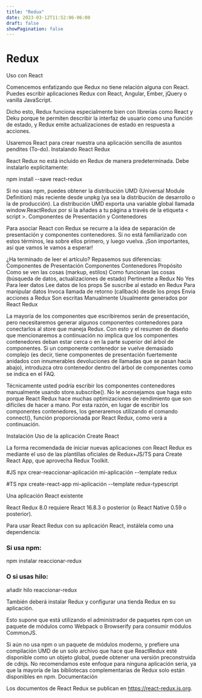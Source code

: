 ```yaml
---
title: "Redux"
date: 2023-03-12T11:52:06-06:00
draft: false
showPagination: false
---
```

# Redux

Uso con React

Comencemos enfatizando que Redux no tiene relación alguna con React. Puedes escribir aplicaciones Redux con React, Angular, Ember, jQuery o vanilla JavaScript.

Dicho esto, Redux funciona especialmente bien con librerías como React y Deku porque te permiten describir la interfaz de usuario como una función de estado, y Redux emite actualizaciones de estado en respuesta a acciones.

Usaremos React para crear nuestra una aplicación sencilla de asuntos pendites (To-do).
Instalando React Redux

React Redux no está incluido en Redux de manera predeterminada. Debe instalarlo explícitamente:

npm install --save react-redux

Si no usas npm, puedes obtener la distribución UMD (Universal Module Definition) más reciente desde unpkg (ya sea la distribución de desarrollo o la de producción). La distribución UMD exporta una variable global llamada window.ReactRedux por si la añades a tu página a través de la etiqueta < script >.
Componentes de Presentación y Contenedores

Para asociar React con Redux se recurre a la idea de separación de presentación y componentes contenedores. Si no está familiarizado con estos términos, lea sobre ellos primero, y luego vuelva. ¡Son importantes, así que vamos le vamos a esperar!

¿Ha terminado de leer el artículo? Repasemos sus diferencias:
	Componentes de Presentación 	Componentes Contenedores
Propósito 	Como se ven las cosas (markup, estilos) 	Como funcionan las cosas (búsqueda de datos, actualizaciones de estado)
Pertinente a Redux 	No 	Yes
Para leer datos 	Lee datos de los props 	Se suscribe al estado en Redux
Para manipular datos 	Invoca llamada de retorno (callback) desde los props 	Envia acciones a Redux
Son escritas 	Manualmente 	Usualmente generados por React Redux

La mayoría de los componentes que escribiremos serán de presentación, pero necesitaremos generar algunos componentes contenedores para conectarlos al store que maneja Redux. Con esto y el resumen de diseño que mencionaremos a continuación no implica que los componentes contenedores deban estar cerca o en la parte superior del árbol de componentes. Si un componente contenedor se vuelve demasiado complejo (es decir, tiene componentes de presentación fuertemente anidados con innumerables devoluciones de llamadas que se pasan hacia abajo), introduzca otro contenedor dentro del árbol de componentes como se indica en el FAQ.

Técnicamente usted podría escribir los componentes contenedores manualmente usando store.subscribe(). No le aconsejamos que haga esto porque React Redux hace muchas optimizaciones de rendimiento que son difíciles de hacer a mano. Por esta razón, en lugar de escribir los componentes contenedores, los generaremos utilizando el comando connect(), función proporcionada por React Redux, como verá a continuación.

Instalación
Uso de la aplicación Create React

La forma recomendada de iniciar nuevas aplicaciones con React Redux es mediante el uso de las plantillas oficiales de Redux+JS/TS para Create React App, que aprovecha Redux Toolkit.

#JS
npx crear-reaccionar-aplicación mi-aplicación --template redux

#TS
npx create-react-app mi-aplicación --template redux-typescript

Una aplicación React existente

React Redux 8.0 requiere React 16.8.3 o posterior (o React Native 0.59 o posterior).

Para usar React Redux con su aplicación React, instálela como una dependencia:

### Si usa npm:
npm instalar reaccionar-redux

### O si usas hilo:
añadir hilo reaccionar-redux

También deberá instalar Redux y configurar una tienda Redux en su aplicación.

Esto supone que está utilizando el administrador de paquetes npm con un paquete de módulos como Webpack o Browserify para consumir módulos CommonJS.

Si aún no usa npm o un paquete de módulos moderno, y prefiere una compilación UMD de un solo archivo que hace que ReactRedux esté disponible como un objeto global, puede obtener una versión preconstruida de cdnjs. No recomendamos este enfoque para ninguna aplicación seria, ya que la mayoría de las bibliotecas complementarias de Redux solo están disponibles en npm.
Documentación

Los documentos de React Redux se publican en https://react-redux.js.org.